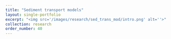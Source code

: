 ```yaml
---
title: "Sediment transport models"
layout: single-portfolio
excerpt: "<img src='/images/research/sed_trans_mod/intro.png' alt=''>"
collection: research
order_number: 40
---
```


